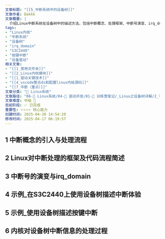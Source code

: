 ```yaml
---
文章标题: "[[5_中断系统中的设备树]]" 
文章作者: Dakkk
文章概要: |
  介绍Linux中断系统在设备树中的描述方法，包括中断概念、处理框架、中断号演变、irq_domain机制，并通过S3C2440和按键中断实例演示设备树配置
tags:
- "Linux内核"
- "中断系统"
- "设备树"
- "irq_domain"
- "S3C2440"
- "按键中断"
- "设备驱动"
相关文章:
- "[[1_常用文件夹]]"
- "[[2_Linux内核模块]]"
- "[[1_驱动关键技术]]"
- "[[4_vscode整合ds和配置linux内核源码]]"
- "[[7_中断（重点）]]"
文章分类: "🐧 Linux系统"
文章路径: "06-🐧 Linux系统/04-🔌 驱动开发/01-📝 训练营笔记/_Linux之设备树详解/2_韦东山课程/5_中断系统中的设备树.md"
文章难度: 中级 🌳
目前阶段: ✅ 已完成
重要性: ⭐⭐⭐⭐ 核心能力
创建时间: 2025-04-20 14:54:20
修改时间: 2025-04-17 06:19:57
---
```

## 1 中断概念的引入与处理流程
## 2 Linux对中断处理的框架及代码流程简述
## 3 中断号的演变与irq_domain
## 4 示例_在S3C2440上使用设备树描述中断体验
## 5 示例_使用设备树描述按键中断
## 6 内核对设备树中断信息的处理过程